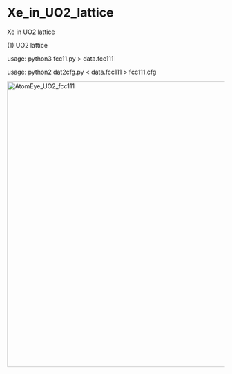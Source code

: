 # Xe_in_UO2_lattice
Xe in UO2 lattice

(1) UO2 lattice

usage: python3 fcc11.py > data.fcc111

usage: python2 dat2cfg.py < data.fcc111 > fcc111.cfg

<img width="662" alt="AtomEye_UO2_fcc111" src="https://user-images.githubusercontent.com/1296728/180423942-c757bfec-ed6e-4e63-8201-4a446dfc7ea9.png">

